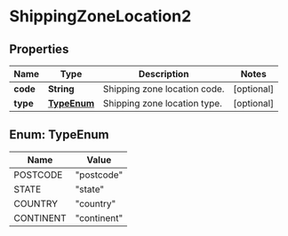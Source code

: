 

# ShippingZoneLocation2


## Properties

Name | Type | Description | Notes
------------ | ------------- | ------------- | -------------
**code** | **String** | Shipping zone location code. |  [optional]
**type** | [**TypeEnum**](#TypeEnum) | Shipping zone location type. |  [optional]



## Enum: TypeEnum

Name | Value
---- | -----
POSTCODE | &quot;postcode&quot;
STATE | &quot;state&quot;
COUNTRY | &quot;country&quot;
CONTINENT | &quot;continent&quot;



